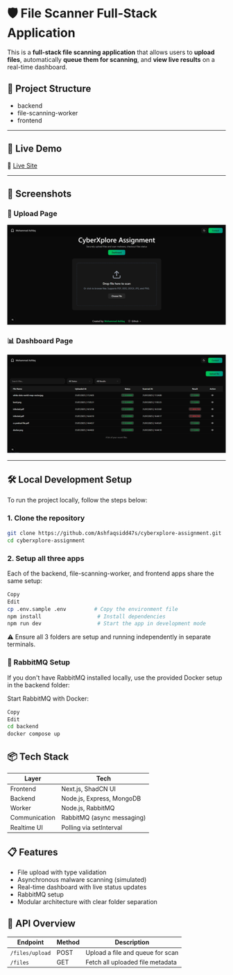 # 🛡️ File Scanner Full-Stack Application

This is a **full-stack file scanning application** that allows users to **upload files**, automatically **queue them for scanning**, and **view live results** on a real-time dashboard.

## 📁 Project Structure
- backend
- file-scanning-worker
- frontend 

---

## 🚀 Live Demo

🔗 [Live Site](https://cyberxplore-assignment.vercel.app/)

---

## 📸 Screenshots

### 🔼 Upload Page
![Upload Page Screenshot](./screenshots/home.png)

### 📊 Dashboard Page
![Dashboard Page Screenshot](./screenshots/dashboard.png)

---

## 🛠️ Local Development Setup

To run the project locally, follow the steps below:

### 1. Clone the repository

```bash
git clone https://github.com/Ashfaqsidd47s/cyberxplore-assignment.git
cd cyberxplore-assignment
```

### 2. Setup all three apps
Each of the backend, file-scanning-worker, and frontend apps share the same setup:

```bash
Copy
Edit
cp .env.sample .env         # Copy the environment file
npm install                  # Install dependencies
npm run dev                  # Start the app in development mode
```
⚠️ Ensure all 3 folders are setup and running independently in separate terminals.

### 🧪 RabbitMQ Setup
If you don't have RabbitMQ installed locally, use the provided Docker setup in the backend folder:

Start RabbitMQ with Docker:
```bash
Copy
Edit
cd backend
docker compose up
```

## 📦 Tech Stack
| Layer         | Tech                       |
| ------------- | -------------------------- |
| Frontend      | Next.js, ShadCN UI         |
| Backend       | Node.js, Express, MongoDB  |
| Worker        | Node.js, RabbitMQ          |
| Communication | RabbitMQ (async messaging) |
| Realtime UI   | Polling via setInterval    |

## 📋 Features
- File upload with type validation
- Asynchronous malware scanning (simulated)
- Real-time dashboard with live status updates
- RabbitMQ setup
- Modular architecture with clear folder separation


## 📮 API Overview
| Endpoint        | Method | Description                      |
| --------------- | ------ | -------------------------------- |
| `/files/upload` | POST   | Upload a file and queue for scan |
| `/files`        | GET    | Fetch all uploaded file metadata |




